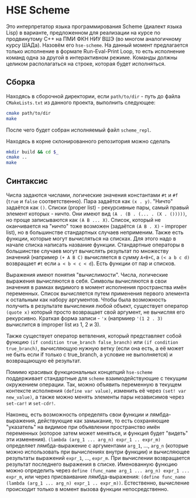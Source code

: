 # HSE Scheme

Это интерпретатор языка программирования Scheme (диалект языка Lisp) в варианте, предложенном для реализации на курсе по продвинутому C++ на ПМИ ФКН НИУ ВШЭ (во многом аналогичному курсу ШАДа). Назовём его `hse-scheme`. На данный момент предлагается только исполнение в формате Run-Eval-Print Loop, то есть исполнение команд одна за другой в интерактивном режиме. Команды должны целиком располагаться на строке, которая будет исполняться.

## Сборка

Находясь в сборочной директории, если `path/to/dir` - путь до файла `CMakeLists.txt` из данного проекта, выполнить следующее:
```bash
cmake path/to/dir
make
```
После чего будет собран исполняемый файл `scheme_repl`.

Находясь в корне склонированного репозитория можно сделать
```bash
mkdir build && cd $_
cmake ..
make
```

## Синтаксис
Числа задаются числами, логические значения константами `#t` и `#f` (`true` и `false` соответственно). Пара задаётся как `(x . y)`. "Ничто" задаётся как `()`. Списки (proper list) - рекурсивные пары, самый правый элемент которых - ничто. Они имеют вид `(A . (B . (... . (X . ()))))`, но проще записываются как `(A B ... X)`. Список, который не оканчивается на "ничто" тоже возможен (задаётся `(A B . X)` - improper list), но в большинстве стандартных случаев неприменим.
Также есть функции, которые могут вычисляться на списках. Для этого надо в начале списка написать название функции. Стандартные операторы в большинстве случаев могут вычислять результат по множеству значений (например `(+ A B C)` вычисляется в сумму `A+B+C`, а `(< a b c d)` возвращает `#t` если `a < b < c < d`). Есть функции от пар и списков.

Выражения имеют понятия "вычислимости". Числа, логические выражения вычисляются в себя. Символы вычисляются в свои значения в рамках видимого в момент исполнения пространства имён переменных. Список вычисляется путем применения первого элемента к остальным как набору аргументов. Чтобы была возможность получить в результате вычисления любой объект, существует оператор `(quote x)` который просто возвращает свой аргумент, не вычисляя его рекурсивно. Краткая форма записи - `'x` (напрмиер `'(1 2 . 3)` вычислится в improper list из 1, 2 и 3).

Также существует оператор ветвления, который представляет собой функцию `(if condition true_branch false_branch)` или `(if condition true_branch)`, вычисляющую нужную ветку (если она есть, а её может не быть если if только с true_branch, а условие не выполняется) и возвращающую её результат.

Помимо красивых функциональных концепций `hse-scheme` поддерживает стандартные для `scheme` взаимодействующие с текущим окружением операции. Так, можно объявить переменную в текущем контексте исполнения `(define var value)`, изменить её через `(set! var new_value)`, а также можно менять элементы пары независимов через `set-car!` и `set-cdr!`. 

Наконец, есть возможность определять свои функции и лямбда-выражения, действующие как замыкание, то есть сохраняющие "указатель" на видимое при объявлении пространство имён переменных (которое затем может меняться, и функция будет "видеть" эти изменения). `(lambda (arg_1 ... arg_n) expr_1 .. expr_m)` определяет лямбда-выражение с аргументами `arg_1`, ..., `arg_n` (которые можно использовать при вычислениях внутри функции) и вычисляющее результаты выражений `expr_1`, ..., `expr_m`. При вычислении возвращается результат последнего выражения в списке. Именованную функцию можно определить через `define (func_name arg_1 ... arg_n) expr_1 ... expr_m`, или через присваивание лямбда-выражения: `(define func_name (lambda (arg_1 ... arg_n) expr_1 .. expr_m))`.  Естественно, вычисление происходит только в момент вызова функции непосредственно.
